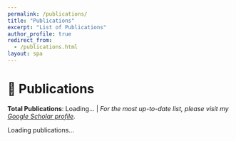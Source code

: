 ```yaml
---
permalink: /publications/
title: "Publications"
excerpt: "List of Publications"
author_profile: true
redirect_from: 
  - /publications.html
layout: spa
---
```


# 📝 Publications

**Total Publications**: <span id="total-count">Loading...</span> | *For the most up-to-date list, please visit my [Google Scholar profile](https://scholar.google.com/citations?hl=zh-CN&user=AUpqepUAAAAJ&view_op=list_works&sortby=pubdate).*

<div id="publications-container">
  <p>Loading publications...</p>
</div>

<script>
// Parse BibTeX content
function parseBibtex(bibtexText) {
  const entries = [];
  const regex = /@(\w+)\s*\{\s*([^,]+),\s*([\s\S]*?)\n\}/g;
  let match;
  
  while ((match = regex.exec(bibtexText)) !== null) {
    const [, type, key, fieldsStr] = match;
    const fields = {};
    
    // Parse fields
    const fieldRegex = /(\w+)\s*=\s*\{([^{}]*(?:\{[^{}]*\}[^{}]*)*)\}|(\w+)\s*=\s*"([^"]*)"/g;
    let fieldMatch;
    
    while ((fieldMatch = fieldRegex.exec(fieldsStr)) !== null) {
      const fieldName = fieldMatch[1] || fieldMatch[3];
      const fieldValue = fieldMatch[2] || fieldMatch[4];
      if (fieldName && fieldValue) {
        fields[fieldName.toLowerCase()] = fieldValue.trim();
      }
    }
    
    entries.push({
      type: type.toLowerCase(),
      key: key.trim(),
      fields: fields
    });
  }
  
  return entries;
}

// Render publications
function renderPublications() {
  fetch('/pub.bib')
    .then(response => response.text())
    .then(bibtexText => {
      const entries = parseBibtex(bibtexText);
      
      // Sort by year (newest first)
      entries.sort((a, b) => {
        const yearA = parseInt(a.fields.year) || 0;
        const yearB = parseInt(b.fields.year) || 0;
        return yearB - yearA;
      });
      
      const container = document.getElementById('publications-container');
      container.innerHTML = '';
      
      entries.forEach((entry, index) => {
        const paperDiv = document.createElement('div');
        paperDiv.className = 'paper-item';
        
        const title = entry.fields.title || 'Untitled';
        const authors = entry.fields.author || 'Unknown authors';
        const year = entry.fields.year || '';
        
        let venue = '';
        if (entry.fields.journal) {
          venue = entry.fields.journal;
        } else if (entry.fields.booktitle) {
          venue = entry.fields.booktitle;
        } else if (entry.fields.publisher) {
          venue = entry.fields.publisher;
        }
        
        paperDiv.innerHTML = `
          <div class="paper-title">${title}</div>
          <div class="paper-authors">${authors}</div>
          <div class="paper-venue">${venue}${year ? ', ' + year : ''}</div>
          
          <div class="paper-links">
            ${entry.fields.url ? `<a href="${entry.fields.url}" target="_blank">📄 Paper</a>` : ''}
            ${entry.fields.doi ? `<a href="https://doi.org/${entry.fields.doi}" target="_blank">🔗 DOI</a>` : ''}
          </div>
        `;
        
        container.appendChild(paperDiv);
      });
      
      // Update total count
      document.getElementById('total-count').textContent = entries.length;
    })
    .catch(error => {
      console.error('Error loading BibTeX file:', error);
      document.getElementById('publications-container').innerHTML = 
        '<p>Error loading publications. Please check if pub.bib file is accessible.</p>';
    });
}

// Load publications when page loads
document.addEventListener('DOMContentLoaded', renderPublications);
</script>